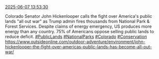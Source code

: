 [2025-06-07 13:53:30](https://mstdn.social/@hill_wanderer/114642413827786191)

Colorado Senator John Hickenlooper calls the fight over America&#39;s public lands &quot;all out war&quot; as Trump admin fires thousands from National Park &amp; Forest Services. Despite claims of energy emergency, US produces more energy than any country. 75% of Americans oppose selling public lands to reduce deficit. <a href="https://mstdn.social/tags/PublicLands" class="mention hashtag" rel="tag">#PublicLands</a> <a href="https://mstdn.social/tags/NationalParks" class="mention hashtag" rel="tag">#NationalParks</a> <a href="https://mstdn.social/tags/Colorado" class="mention hashtag" rel="tag">#Colorado</a> <a href="https://mstdn.social/tags/Conservation" class="mention hashtag" rel="tag">#Conservation</a> <a href="https://www.outsideonline.com/outdoor-adventure/environment/john-hickenlooper-the-fight-over-americas-public-lands-has-become-all-out-war/" target="_blank" rel="nofollow noopener noreferrer" translate="no">https://www.outsideonline.com/outdoor-adventure/environment/john-hickenlooper-the-fight-over-americas-public-lands-has-become-all-out-war/</a>